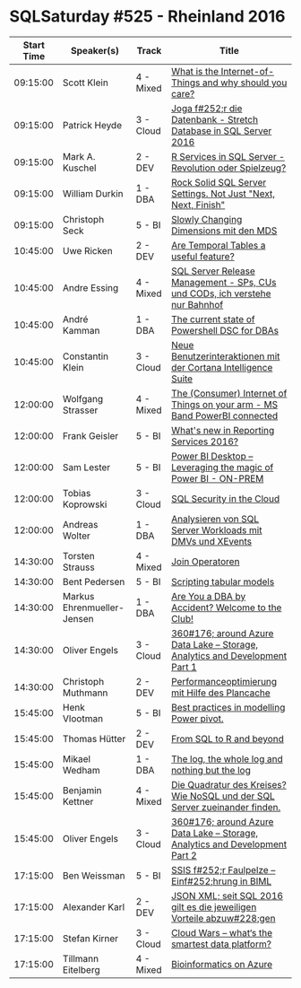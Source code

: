# SQLSaturday #525 - Rheinland 2016
Start Time|Speaker(s)|Track|Title
---|---|---|---
09:15:00|Scott Klein|4 - Mixed|[What is the Internet-of-Things and why should you care?](47092.md)
09:15:00|Patrick Heyde|3 - Cloud|[Joga f#252;r die Datenbank - Stretch Database in SQL Server 2016](48531.md)
09:15:00|Mark A. Kuschel|2 - DEV|[R Services in SQL Server - Revolution oder Spielzeug?](48713.md)
09:15:00|William Durkin|1 - DBA|[Rock Solid SQL Server Settings. Not Just "Next, Next, Finish"](49167.md)
09:15:00|Christoph Seck|5 - BI|[Slowly Changing Dimensions mit den MDS](49658.md)
10:45:00|Uwe Ricken|2 - DEV|[Are Temporal Tables a useful feature?](45804.md)
10:45:00|Andre Essing|4 - Mixed|[SQL Server Release Management - SPs, CUs und CODs, ich verstehe nur Bahnhof](45807.md)
10:45:00|André Kamman|1 - DBA|[The current state of Powershell DSC for DBAs](46607.md)
10:45:00|Constantin Klein|3 - Cloud|[Neue Benutzerinteraktionen mit der Cortana Intelligence Suite](50768.md)
12:00:00|Wolfgang Strasser|4 - Mixed|[The (Consumer) Internet of Things on your arm - MS Band  PowerBI connected](45913.md)
12:00:00|Frank Geisler|5 - BI|[What's new in Reporting Services 2016?](46113.md)
12:00:00|Sam Lester|5 - BI|[Power BI Desktop – Leveraging the magic of Power BI - ON-PREM](46508.md)
12:00:00|Tobias Koprowski|3 - Cloud|[SQL Security in the Cloud](47251.md)
12:00:00|Andreas Wolter|1 - DBA|[Analysieren von SQL Server Workloads mit DMVs und XEvents](49096.md)
14:30:00|Torsten Strauss|4 - Mixed|[Join Operatoren](46370.md)
14:30:00|Bent Pedersen|5 - BI|[Scripting tabular models](46691.md)
14:30:00|Markus Ehrenmueller-Jensen|1 - DBA|[Are You a DBA by Accident? Welcome to the Club!](47376.md)
14:30:00|Oliver Engels|3 - Cloud|[360#176; around Azure Data Lake – Storage, Analytics and Development Part 1](48436.md)
14:30:00|Christoph Muthmann|2 - DEV|[Performanceoptimierung mit Hilfe des Plancache](49077.md)
15:45:00|Henk Vlootman|5 - BI|[Best practices in modelling Power pivot.](45855.md)
15:45:00|Thomas Hütter|2 - DEV|[From SQL to R and beyond](45914.md)
15:45:00|Mikael Wedham|1 - DBA|[The log, the whole log and nothing but the log](46189.md)
15:45:00|Benjamin Kettner|4 - Mixed|[Die Quadratur des Kreises? Wie NoSQL und der SQL Server zueinander finden.](47335.md)
15:45:00|Oliver Engels|3 - Cloud|[360#176; around Azure Data Lake – Storage, Analytics and Development Part 2](48437.md)
17:15:00|Ben Weissman|5 - BI|[SSIS f#252;r Faulpelze – Einf#252;hrung in BIML](45909.md)
17:15:00|Alexander Karl|2 - DEV|[JSON    XML;  seit SQL 2016 gilt es die jeweiligen Vorteile abzuw#228;gen](48432.md)
17:15:00|Stefan Kirner|3 - Cloud|[Cloud Wars – what‘s the smartest data platform?](49599.md)
17:15:00|Tillmann Eitelberg|4 - Mixed|[Bioinformatics on Azure](50781.md)
